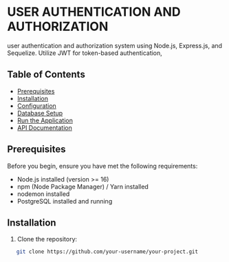 # USER AUTHENTICATION AND AUTHORIZATION

user authentication and authorization system using Node.js, Express.js, and Sequelize. Utilize JWT for token-based authentication,

## Table of Contents

- [Prerequisites](#prerequisites)
- [Installation](#installation)
- [Configuration](#configuration)
- [Database Setup](#database-setup)
- [Run the Application](#run-the-application)
- [API Documentation](#api-documentation)

## Prerequisites

Before you begin, ensure you have met the following requirements:

- Node.js installed (version >= 16)
- npm (Node Package Manager) / Yarn installed
- nodemon installed
- PostgreSQL installed and running

## Installation

1. Clone the repository:

```bash
   git clone https://github.com/your-username/your-project.git
```
